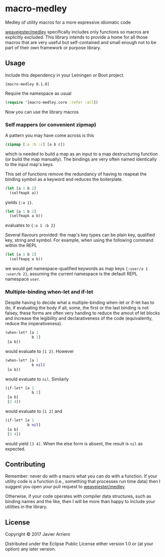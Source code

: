 # macro-medley

Medley of utility macros for a more expressive idiomatic code

[weavejester/medley](https://github.com/weavejester/medley) specifically includes only functions so macros are explicitly excluded. This library intends to provide a home for all those macros that are very useful but self-contained and small enough not to be part of their own framework or purpose library. 

## Usage

Include this dependency in your Leiningen or Boot project.

```
[macro-medley 0.1.0]
```

Require the namespace as usual

```clojure
(require '[macro-medley.core :refer :all])
```

Now you can use the library macros

### Self mappers (or convenient zipmap)

A pattern you may have come across is this

```clojure
(zipmap [:a :b :c] [a b c])
```

which is needed to build a map as an input to a map destructuring function (or build the map manually). The bindings are very often named identically to the input map's keys.

This set of functions remove the redundancy of having to reapeat the binding symbol as a keyword and reduces the boilerplate.

```clojure
(let [a 1 b 2]
  (selfmapk a))
```

yields `{:a 1}`.

```clojure
(let [a 1 b 2]
  (selfmapk a b))
```

evaluates to `{:a 1 :b 2}`

Several flavours provided: the map's key types can be plain key, qualified key, string and symbol. For example, when using the following command within the REPL

```clojure
(let [a 1 b 2]
  (selfmapq a b))
```

we would get namespace-qualified keywords as map keys `{:user/a 1 :user/b 2}`, assuming the current namespace is the default REPL namespace `user`.

### Multiple-binding when-let and if-let

Despite having to decide what a multiple-binding when-let or if-let has to do, if evaluating the body if all, some, the first or the last binding is not falsey, these forms are often very handing to reduce the amout of let blocks and increase the legibility and declarativeness of the code (equivalently, reduce the imperativeness).

```clojure
(when-let* [a 1
            b 2]
 [a b])
```

would evaluate to `[1 2]`. However

```clojure
(when-let* [a 1
            b nil]
 [a b])
```

would evaluate to `nil`. Similarly

```clojure
(if-let* [a 1
            b 2]
 [a b]
 [3 4])
```

would evaluate to `[1 2]` and

```clojure
(if-let* [a 1
          b nil]
 [a b]
 [3 4])
```

would yield `[3 4]`. When the else form is absent, the result is `nil` as expected.


## Contributing

Remember: never do with a macro what you can do with a function.
If your utility code is a function (i.e., something that processes run time data) then I suggest you open your pull request to [weavejester/medley](https://github.com/weavejester/medley)
 
Otherwise, if your code operates with compiler data structures, such as binding names and the like, then I will be more than happy to include your utilities in the library.

## License

Copyright © 2017 Javier Arriero

Distributed under the Eclipse Public License either version 1.0 or (at
your option) any later version.
